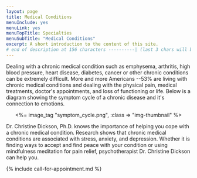 ```yaml
---
layout: page
title: Medical Conditions
menuInclude: yes
menuLink: yes
menuTopTitle: Specialties
menuSubTitle: "Medical Conditions"
excerpt: A short introduction to the content of this site.
# end of description at 156 characters ----------| (last 3 chars will be replaced by '...' on overflow)
---
```


<p>Dealing with a chronic medical condition such as emphysema, arthritis, high blood pressure, heart disease, diabetes, cancer or other chronic conditions can be extremely difficult. More and more Americans --53% are living with chronic medical conditions and dealing with the physical pain, medical treatments, doctor's appointments, and loss of functioning or life.  Below is a diagram showing the symptom cycle of a chronic disease and it's connection to emotions.</p>

<center>
<%= image_tag "symptom_cycle.png", :class => "img-thumbnail" %>
</center>

<p>Dr. Christine Dickson, Ph.D. knows the importance of helping you cope with a chronic medical condition. Research shows that chronic medical conditions are associated with stress, anxiety, and depression. Whether it is finding ways to accept and find peace with your condition or using mindfulness meditation for pain relief, psychotherapist Dr. Christine Dickson can help you.</p>

{% include call-for-appointment.md %}
